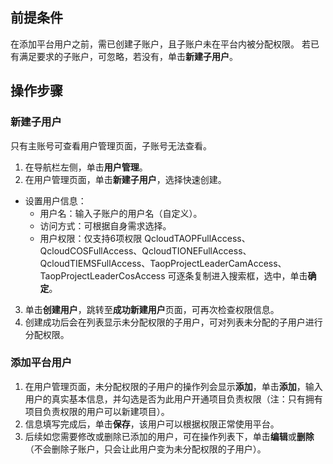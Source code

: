 ## 前提条件
在添加平台用户之前，需已创建子账户，且子账户未在平台内被分配权限。
若已有满足要求的子账户，可忽略，若没有，单击**新建子用户**。

## 操作步骤
### 新建子用户
只有主账号可查看用户管理页面，子账号无法查看。
1. 在导航栏左侧，单击**用户管理**。
2. 在用户管理页面，单击**新建子用户**，选择快速创建。
 - 设置用户信息： 
    -  用户名：输入子账户的用户名（自定义）。
    -  访问方式：可根据自身需求选择。
    -  用户权限：仅支持6项权限 QcloudTAOPFullAccess、QcloudCOSFullAccess、QcloudTIONEFullAccess、QcloudTIEMSFullAccess、TaopProjectLeaderCamAccess、TaopProjectLeaderCosAccess 可逐条复制进入搜索框，选中，单击**确定**。
3. 单击**创建用户**，跳转至**成功新建用户**页面，可再次检查权限信息。
4. 创建成功后会在列表显示未分配权限的子用户，可对列表未分配的子用户进行分配权限。

### 添加平台用户
1. 在用户管理页面，未分配权限的子用户的操作列会显示**添加**，单击**添加**，输入用户的真实基本信息，并勾选是否为此用户开通项目负责权限（注：只有拥有项目负责权限的用户可以新建项目）。
2. 信息填写完成后，单击**保存**，该用户可以根据权限正常使用平台。
3. 后续如您需要修改或删除已添加的用户，可在操作列表下，单击**编辑**或**删除**（不会删除子账户，只会让此用户变为未分配权限的子用户）。

